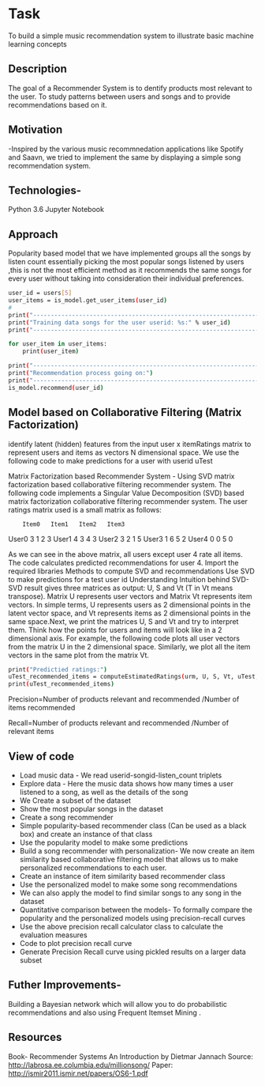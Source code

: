# Task

To build a simple music recommendation system to illustrate basic machine learning concepts

## Description 

The goal of a Recommender System is to dentify products most relevant to the user. To study patterns between users and songs and to provide recommendations based on it.

## Motivation
-Inspired by the various music recommnedation applications like Spotify and Saavn, we tried to implement the same by displaying a simple song recommendation system.

## Technologies- 
Python 3.6
Jupyter Notebook


## Approach
Popularity based model that we have implemented groups all the songs by listen count essentially picking the most popular songs listened by users ,this is not the most efficient method as it recommends the same songs for every user without taking into consideration their individual preferences.

```bash
user_id = users[5]
user_items = is_model.get_user_items(user_id)
#
print("------------------------------------------------------------------------------------")
print("Training data songs for the user userid: %s:" % user_id)
print("------------------------------------------------------------------------------------")

for user_item in user_items:
    print(user_item)

print("----------------------------------------------------------------------")
print("Recommendation process going on:")
print("----------------------------------------------------------------------")
is_model.recommend(user_id)
```
## Model based on Collaborative Filtering (Matrix Factorization)
identify latent (hidden) features from the input user x itemRatings matrix to represent users and items as vectors N dimensional space.
We use the following code to make predictions for a user with userid uTest

Matrix Factorization based Recommender System - Using SVD matrix factorization based collaborative filtering recommender system.
The following code implements a Singular Value Decomposition (SVD) based matrix factorization collaborative filtering recommender system. The user ratings matrix used is a small matrix as follows:

        Item0   Item1   Item2   Item3
User0     3        1       2      3
User1     4        3       4      3
User2     3        2       1      5
User3     1        6       5      2
User4     0        0       5      0

As we can see in the above matrix, all users except user 4 rate all items. The code calculates predicted recommendations for user 4.
Import the required libraries
Methods to compute SVD and recommendations
Use SVD to make predictions for a test user id
Understanding Intuition behind SVD-SVD result gives three matrices as output: U, S and Vt (T in Vt means transpose). Matrix U represents user vectors and Matrix Vt represents item vectors. In simple terms, U represents users as 2 dimensional points in the latent vector space, and Vt represents items as 2 dimensional points in the same space.Next, we print the matrices U, S and Vt and try to interpret them. Think how the points for users and items will look like in a 2 dimensional axis. For example, the following code plots all user vectors from the matrix U in the 2 dimensional space. Similarly, we plot all the item vectors in the same plot from the matrix Vt.

```bash
print("Predictied ratings:")
uTest_recommended_items = computeEstimatedRatings(urm, U, S, Vt, uTest, K, True)
print(uTest_recommended_items)
```

Precision=Number of products relevant and recommended /Number of items recommended

Recall=Number of products relevant and recommended /Number of relevant items 


## View of code

- Load music data - We read userid-songid-listen_count triplets
- Explore data - Here the music data shows how many times a user listened to a song, as well as the details of the song
- We Create a subset of the dataset
- Show the most popular songs in the dataset
- Create a song recommender
- Simple popularity-based recommender class (Can be used as a black box) and create an instance of that class 
- Use the popularity model to make some predictions
- Build a song recommender with personalization- We now create an item similarity based collaborative filtering model that allows us to make personalized recommendations to each user.
- Create an instance of item similarity based recommender class
- Use the personalized model to make some song recommendations
- We can also apply the model to find similar songs to any song in the dataset
- Quantitative comparison between the models- To formally compare the popularity and the personalized models using precision-recall curves
- Use the above precision recall calculator class to calculate the evaluation measures
- Code to plot precision recall curve
- Generate Precision Recall curve using pickled results on a larger data subset


## Futher Improvements-
Building a Bayesian network which will allow you to do probabilistic recommendations and also using Frequent Itemset Mining .

## Resources
Book- Recommender Systems An Introduction by Dietmar Jannach
Source: http://labrosa.ee.columbia.edu/millionsong/
Paper: http://ismir2011.ismir.net/papers/OS6-1.pdf



